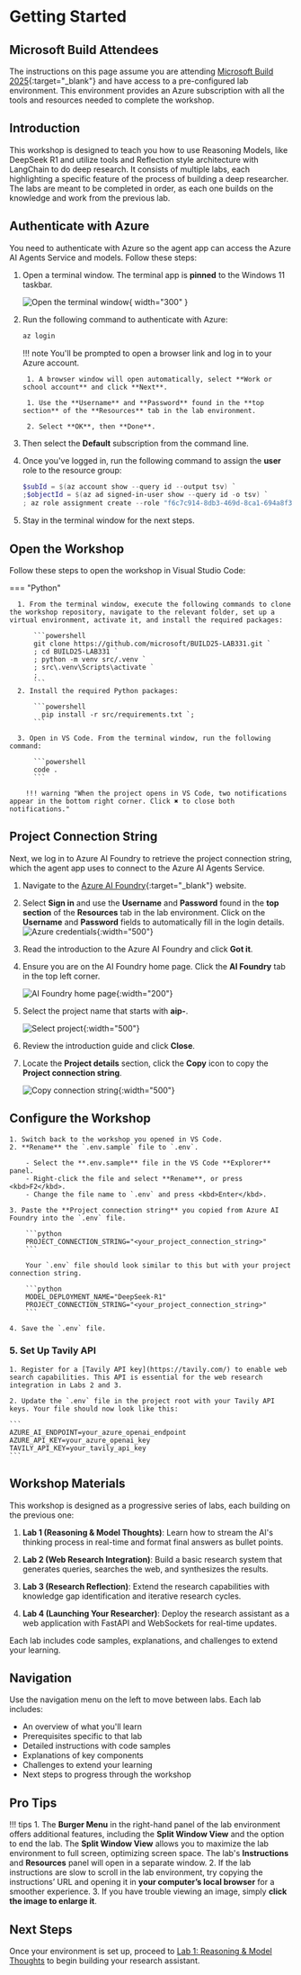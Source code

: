 # Getting Started

## Microsoft Build Attendees

The instructions on this page assume you are attending [Microsoft Build 2025](https://build.microsoft.com/){:target="_blank"} and have access to a pre-configured lab environment. This environment provides an Azure subscription with all the tools and resources needed to complete the workshop.

## Introduction

This workshop is designed to teach you how to use Reasoning Models, like DeepSeek R1 and utilize tools and Reflection style architecture with LangChain to do deep research. It consists of multiple labs, each highlighting a specific feature of the process of building a deep researcher. The labs are meant to be completed in order, as each one builds on the knowledge and work from the previous lab.

## Authenticate with Azure

You need to authenticate with Azure so the agent app can access the Azure AI Agents Service and models. Follow these steps:

1. Open a terminal window. The terminal app is **pinned** to the Windows 11 taskbar.

    ![Open the terminal window](../media/windows-taskbar.png){ width="300" }

2. Run the following command to authenticate with Azure:

    ```powershell
    az login
    ```

    !!! note
        You'll be prompted to open a browser link and log in to your Azure account.

        1. A browser window will open automatically, select **Work or school account** and click **Next**.

        1. Use the **Username** and **Password** found in the **top section** of the **Resources** tab in the lab environment.

        2. Select **OK**, then **Done**.

3. Then select the **Default** subscription from the command line.

4. Once you've logged in, run the following command to assign the **user** role to the resource group:

    ```powershell
    $subId = $(az account show --query id --output tsv) `
    ;$objectId = $(az ad signed-in-user show --query id -o tsv) `
    ; az role assignment create --role "f6c7c914-8db3-469d-8ca1-694a8f32e121" --assignee-object-id $objectId --scope /subscriptions/$subId/resourceGroups/"rg-agent-workshop" --assignee-principal-type 'User'
    ```

5. Stay in the terminal window for the next steps.

## Open the Workshop

Follow these steps to open the workshop in Visual Studio Code:

=== "Python"

      1. From the terminal window, execute the following commands to clone the workshop repository, navigate to the relevant folder, set up a virtual environment, activate it, and install the required packages:

          ```powershell
          git clone https://github.com/microsoft/BUILD25-LAB331.git `
          ; cd BUILD25-LAB331 `
          ; python -m venv src/.venv `
          ; src\.venv\Scripts\activate `
          ;
          ```
      2. Install the required Python packages:

          ```powershell
            pip install -r src/requirements.txt `;
          ```

      3. Open in VS Code. From the terminal window, run the following command:

          ```powershell
          code .
          ```

        !!! warning "When the project opens in VS Code, two notifications appear in the bottom right corner. Click ✖ to close both notifications."

## Project Connection String

Next, we log in to Azure AI Foundry to retrieve the project connection string, which the agent app uses to connect to the Azure AI Agents Service.

1. Navigate to the [Azure AI Foundry](https://ai.azure.com){:target="_blank"} website.
2. Select **Sign in** and use the **Username** and **Password** found in the **top section** of the **Resources** tab in the lab environment. Click on the **Username** and **Password** fields to automatically fill in the login details.
    ![Azure credentials](../media/azure-credentials.png){:width="500"}
3. Read the introduction to the Azure AI Foundry and click **Got it**.
4. Ensure you are on the AI Foundry home page. Click the **AI Foundry** tab in the top left corner.

    ![AI Foundry home page](../media/ai-foundry-home.png){:width="200"}

5. Select the project name that starts with **aip-**.

    ![Select project](../media/ai-foundry-project.png){:width="500"}

6. Review the introduction guide and click **Close**.
7. Locate the **Project details** section, click the **Copy** icon to copy the **Project connection string**.

    ![Copy connection string](../media/project-connection-string.png){:width="500"}

## Configure the Workshop

    1. Switch back to the workshop you opened in VS Code.
    2. **Rename** the `.env.sample` file to `.env`.

        - Select the **.env.sample** file in the VS Code **Explorer** panel.
        - Right-click the file and select **Rename**, or press <kbd>F2</kbd>.
        - Change the file name to `.env` and press <kbd>Enter</kbd>.

    3. Paste the **Project connection string** you copied from Azure AI Foundry into the `.env` file.

        ```python
        PROJECT_CONNECTION_STRING="<your_project_connection_string>"
        ```

        Your `.env` file should look similar to this but with your project connection string.

        ```python
        MODEL_DEPLOYMENT_NAME="DeepSeek-R1"
        PROJECT_CONNECTION_STRING="<your_project_connection_string>"
        ```

    4. Save the `.env` file.

### 5. Set Up Tavily API

    1. Register for a [Tavily API key](https://tavily.com/) to enable web search capabilities. This API is essential for the web research integration in Labs 2 and 3.

    2. Update the `.env` file in the project root with your Tavily API keys. Your file should now look like this:

    ```
    AZURE_AI_ENDPOINT=your_azure_openai_endpoint
    AZURE_API_KEY=your_azure_openai_key
    TAVILY_API_KEY=your_tavily_api_key
    ```

## Workshop Materials

This workshop is designed as a progressive series of labs, each building on the previous one:

1. **Lab 1 (Reasoning & Model Thoughts)**: Learn how to stream the AI's thinking process in real-time and format final answers as bullet points.

2. **Lab 2 (Web Research Integration)**: Build a basic research system that generates queries, searches the web, and synthesizes the results.

3. **Lab 3 (Research Reflection)**: Extend the research capabilities with knowledge gap identification and iterative research cycles.

4. **Lab 4 (Launching Your Researcher)**: Deploy the research assistant as a web application with FastAPI and WebSockets for real-time updates.

Each lab includes code samples, explanations, and challenges to extend your learning.

## Navigation

Use the navigation menu on the left to move between labs. Each lab includes:

- An overview of what you'll learn
- Prerequisites specific to that lab
- Detailed instructions with code samples
- Explanations of key components
- Challenges to extend your learning
- Next steps to progress through the workshop

## Pro Tips

!!! tips
    1. The **Burger Menu** in the right-hand panel of the lab environment offers additional features, including the **Split Window View** and the option to end the lab. The **Split Window View** allows you to maximize the lab environment to full screen, optimizing screen space. The lab's **Instructions** and **Resources** panel will open in a separate window.
    2. If the lab instructions are slow to scroll in the lab environment, try copying the instructions’ URL and opening it in **your computer’s local browser** for a smoother experience.
    3. If you have trouble viewing an image, simply **click the image to enlarge it**.

## Next Steps

Once your environment is set up, proceed to [Lab 1: Reasoning & Model Thoughts](lab-1-reasoning-thoughts.md) to begin building your research assistant.
